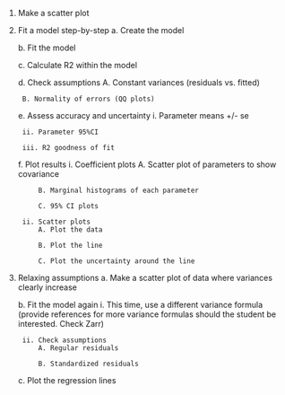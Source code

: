 1. Make a scatter plot

2. Fit a model step-by-step
	a. Create the model

	b. Fit the model

	c. Calculate R2 within the model

	d. Check assumptions
		A. Constant variances (residuals vs. fitted)

		B. Normality of errors (QQ plots)

	e. Assess accuracy and uncertainty
		i. Parameter means +/- se

		ii. Parameter 95%CI

		iii. R2 goodness of fit

	f. Plot results
		i. Coefficient plots
			A. Scatter plot of parameters to show covariance

			B. Marginal histograms of each parameter

			C. 95% CI plots

		ii. Scatter plots
			A. Plot the data

			B. Plot the line

			C. Plot the uncertainty around the line

3. Relaxing assumptions
	a. Make a scatter plot of data where variances clearly increase

	b. Fit the model again
		i. This time, use a different variance formula (provide references for more variance formulas should the student be interested. Check Zarr)

		ii. Check assumptions
			A. Regular residuals

			B. Standardized residuals

	c. Plot the regression lines

